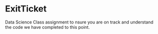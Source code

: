 # ExitTicket
Data Science Class assignment to nsure you are on track and understand the code we have completed to this point.
